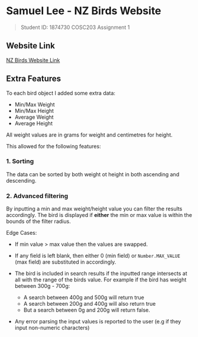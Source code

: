 # Samuel Lee - NZ Birds Website
> Student ID: 1874730
> COSC203 Assignment 1

## Website Link

[NZ Birds Website Link](https://leesa178.cspages.otago.ac.nz/cosc203/)

## Extra Features

To each bird object I added some extra data:

- Min/Max Weight
- Min/Max Height
- Average Weight
- Average Height

All weight values are in grams for weight and centimetres for height.

This allowed for the following features:

### 1. Sorting

The data can be sorted by both weight ot height in both ascending and descending. 

### 2. Advanced filtering

By inputting a min and max weight/height value you can filter the results accordingly.
The bird is displayed if **either** the min or max value is within the bounds of the filter radius.  

Edge Cases:

- If min value > max value then the values are swapped.

- If any field is left blank, then either 0 (min field) or <code>Number.MAX_VALUE</code> (max field) are substituted in accordingly.

- The bird is included in search results if the inputted range intersects at all with the range of the birds value. For example if the bird has weight between 300g - 700g: 
    - A search between 400g and 500g will return true 
    - A search between 200g and 400g will also return true 
    - But a search between 0g and 200g will return false. 

- Any error parsing the input values is reported to the user (e.g if they input non-numeric characters)
